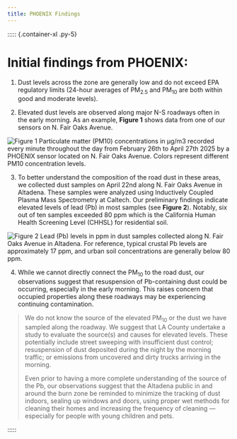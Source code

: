 ```yaml
---
title: PHOENIX Findings
---
```


::::: {.container-xl .py-5}

# Initial findings from PHOENIX:

1.  Dust levels across the zone are generally low and do not exceed EPA regulatory limits (24-hour averages of PM<sub>2.5</sub> and PM<sub>10</sub> are both within good and moderate levels).

2.  Elevated dust levels are observed along major N-S roadways often in the early morning. As an example, __Figure 1__ shows data from one of our sensors on N. Fair Oaks Avenue.

![__Figure 1__ Particulate matter (PM10) concentrations in μg/m3 recorded
every minute throughout the day from February 26th to April 27th 2025 by a
PHOENIX sensor located on N. Fair Oaks Avenue. Colors represent different PM10
concentration levels.](/img/phoenix_findings_figure_01.png "Particulate matter concentrations on N. Fair Oaks Avenue.")

3. To better understand the composition of the road dust in these areas, we collected dust samples on April 22nd along N. Fair Oaks Avenue in Altadena. These samples were analyzed using Inductively Coupled Plasma Mass Spectrometry at Caltech. 
Our preliminary findings indicate elevated levels of lead (Pb) in most samples (see __Figure 2__). Notably, six out of ten samples exceeded 80 ppm which is the California Human Health Screening Level (CHHSL) for residential soil.

![__Figure 2__ Lead (Pb) levels in ppm in dust samples collected along N. Fair
Oaks Avenue in Altadena. For reference, typical crustal Pb levels are
approximately 17 ppm, and urban soil concentrations are generally below 80
ppm.](/img/phoenix_findings_figure_02_dust_samples.png "Lead levels in dust along N. Fair Oaks Avenue in Altadena.")


4.  While we cannot directly connect the PM<sub>10</sub> to the road dust, our observations suggest that resuspension of Pb-containing dust could be occurring, especially in the early morning. This raises concern that occupied properties along these roadways may be experiencing continuing contamination.

> 
> We do not know the source of the elevated PM<sub>10</sub> or the dust we have sampled along the roadway. We suggest that LA County undertake a study to evaluate the source(s) and causes for elevated levels. 
> These potentially include street sweeping with insufficient dust control; resuspension of dust deposited during the night by the morning traffic; or emissions from uncovered and dirty trucks arriving in the morning.
>
> Even prior to having a more complete understanding of the source of the Pb, our observations suggest that the Altadena public in and around the burn zone be reminded to minimize the tracking of dust indoors, sealing up 
> windows and doors, using proper wet methods for cleaning their homes and increasing the frequency of cleaning — especially for people with young children and pets.
>

:::::

